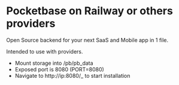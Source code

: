 # Pocketbase on Railway or others providers

Open Source backend for your next SaaS and Mobile app in 1 file.

Intended to use with providers.

* Mount storage into /pb/pb_data
* Exposed port is 8080 (PORT=8080)
* Navigate to http://ip:8080/_ to start installation
